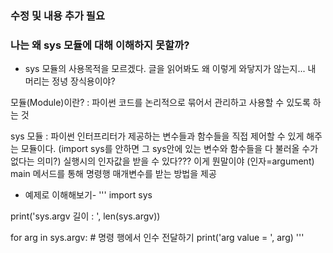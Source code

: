 ### 수정 및 내용 추가 필요
### 나는 왜 sys 모듈에 대해 이해하지 못할까?
 - sys 모듈의 사용목적을 모르겠다. 글을 읽어봐도 왜 이렇게 와닿지가 않는지... 내 머리는 정녕 장식용이야?
 
 모듈(Module)이란?
 : 파이썬 코드를 논리적으로 묶어서 관리하고 사용할 수 있도록 하는 것
 
 sys 모듈
 : 파이썬 인터프리터가 제공하는 변수들과 함수들을 직접 제어할 수 있게 해주는 모듈이다. (import sys를 안하면 그 sys안에 있는 변수와 함수들을 다 불러올 수가 없다는 의미?)
   실행시의 인자값을 받을 수 있다??? 이게 뭔말이야 (인자=argument)
   main 메서드를 통해 명령행 매개변수를 받는 방법을 제공
   
- 예제로 이해해보기-
'''
import sys

print('sys.argv 길이 : ', len(sys.argv))

for arg in sys.argv:            # 명령 행에서 인수 전달하기
    print('arg value = ', arg)
'''
